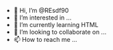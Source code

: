 - 👋 Hi, I’m @REsdf90
- 👀 I’m interested in ...
- 🌱 I’m currently learning HTML
- 💞️ I’m looking to collaborate on ...
- 📫 How to reach me ...

<!---
REsdf90/REsdf90 is a ✨ special ✨ repository because its `README.md` (this file) appears on your GitHub profile.
You can click the Preview link to take a look at your changes.
--->
